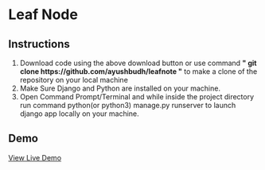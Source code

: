 <h1>Leaf Node</h1>
<h2>Instructions</h2>
<ol>
    <li> Download code using the above download button or use command <b>" git clone https://github.com/ayushbudh/leafnote "</b> to make a clone of the repository on your local machine</li>
        <li> Make Sure Django and Python are installed on your machine.</li>
        <li> Open Command Prompt/Terminal and while inside the project directory run command python(or python3) manage.py runserver to launch django app locally on your machine.</li>
</ol>

<h2>Demo</h2>
<a href = "https://leafnote.ayush7272.repl.co/" target ="_blank" >View Live Demo</a>

